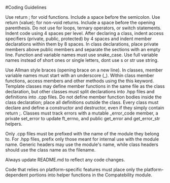 #Coding Guidelines

Use return ; for void functions. Include a space before the semicolon.
Use return (value); for non-void returns. Include a space before the opening parenthesis.
Do not use for loops, ternary operators, or switch statements.
Indent code using 4 spaces per level.
After declaring a class, indent access specifiers (private, public, protected) by 4 spaces and indent member declarations within them by 8 spaces.
In class declarations, place private members above public members and separate the sections with an empty line.
Function and variable names must use snake_case.
Use full variable names instead of short ones or single letters, dont use s or str use string.

Use Allman style braces (opening brace on a new line).
In classes, member variable names must start with an underscore (_).
Within class member functions, access members and other methods using the this keyword.
Template classes may define member functions in the same file as the class declaration, but
other classes must split declarations into .hpp files and definitions into .cpp files.
Do not define member function bodies inside the class declaration; place all definitions outside the class.
Every class must declare and define a constructor and destructor, even if they simply contain return ;.
Classes must track errors with a mutable _error_code member, a private set_error to update ft_errno, and public get_error and get_error_str helpers.

Only .cpp files must be prefixed with the name of the module they belong to.
For .hpp files, prefix only those meant for internal use with the module name.
Generic headers may use the module's name, while class headers should use the class name as the filename.

Always update README.md to reflect any code changes.

Code that relies on platform-specific features must place only the platform-dependent portions into helper functions in the Compatebility module.
